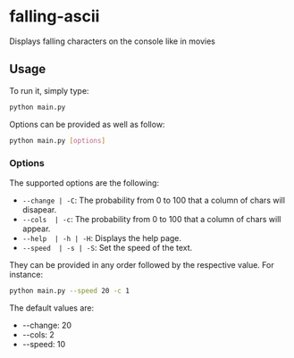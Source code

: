 # falling-ascii
 Displays falling characters on the console like in movies

## Usage

To run it, simply type:

```bash
python main.py
```

Options can be provided as well as follow:

```bash
python main.py [options]
```

### Options

The supported options are the following:

* `--change | -C`: The probability from 0 to 100 that a column of chars will disapear.
* `--cols  | -c`: The probability from 0 to 100 that a column of chars will appear.
* `--help  | -h | -H`: Displays the help page.
* `--speed  | -s | -S`: Set the speed of the text.

They can be provided in any order followed by the respective value. For instance:

```bash
python main.py --speed 20 -c 1
```

The default values are:

* --change: 20
* --cols: 2
* --speed: 10

